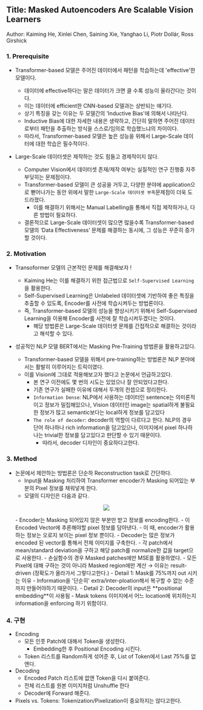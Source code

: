 
## Title: Masked Autoencoders Are Scalable Vision Learners

Author: Kaiming He, Xinlei Chen, Saining Xie, Yanghao Li, Piotr Dollár, Ross Girshick

### 1. Prerequisite

- Transformer-based 모델은 주어진 데이터에서 패턴을 학습하는데 'effective'한 모델이다.
    - 데이터에 effective하다는 말은 데이터가 크면 클 수록 성능이 올라간다는 것이다.
    - 이는 데이터에 efficient한 CNN-based 모델과는 상반되는 얘기다.
    - 상기 특징을 갖는 이유는 두 모델간의 'Inductive Bias'에 의해서 나타난다.
    - Inductive Bias에 대한 자세한 내용은 생략하고, 간단히 말하면 주어진 데이터로부터 패턴을 추출하는 방식을 스스로/임의로 학습했느냐의 차이이다.
    - 따라서, Transformer-based 모델은 높은 성능을 위해서 Large-Scale 데이터에 대한 학습은 필수적이다.

- Large-Scale 데이터셋은 제작하는 것도 힘들고 경제적이지 않다.
    - Computer Vision에서 데이터셋 존재/제작 여부는 실질적인 연구 진행중 자주 부딪히는 문제점이다.
    - Transformer-based 모델이 큰 성공을 거두고, 다양한 분야에 application으로 뻗어나가는 동안 위에서 말한 `Large-Scale 데이터셋 부족`문제점이 더욱 도드라졌다.
        - 이를 해결하기 위해서는 Manual Labelling을 통해서 직접 제작하거나, 다른 방법이 필요하다.
    - 결론적으로 Large-Scale 데이터셋이 많으면 많을수록 Transformer-based 모델의 ‘Data Effectiveness’ 문제를 해결하는 동시에, 그 성능은 꾸준히 증가할 것이다.

### 2. Motivation

- Transoformer 모델의 근본적인 문제를 해결해보자 !
    - Kaiming He는 이를 해결하기 위한 접근법으로 `Self-Supervised Learning` 을 활용한다.
    - Self-Supervised Learning은 Unlabeled 데이터셋에 기반하여 좋은 특징을 추출할 수 있도록, Encoder를 사전에 학습시켜두는 방법론이다.
    - 즉, Transformer-based 모델의 성능을 향상시키기 위해서 Self-Supervised Learning을 이용해 Encoder를 사전에 잘 학습시켜두겠다는 것이다.
        - 해당 방법론은 Large-Scale 데이터셋 문제를 간접적으로 해결하는 것이라고 해석할 수 있다.

- 성공적인 NLP 모델 BERT에서는 Masking Pre-Training 방법론을 활용하고있다.
    - Transformer-based 모델을 위해서 pre-training하는 방법론은 NLP 분야에서는 활발히 이루어지는 트릭이였다.
    - 이를 Vision에 그대로 적용해보고자 했다고 논문에서 언급하고있다.
        - 본 연구 이전에도 몇 번의 시도는 있었으나 잘 안되었다고한다.
        - 기존 연구가 실패한 이유에 대해서 두개의 컨셉으로 정리한다.
        - `Information Dense`: NLP에서 사용하는 데이터인 sentence는 의미론적이고 정보가 밀집해있으나, Vision 데이터인 image는 spatial하게 불필요한 정보가 많고 semantic보다는 local하게 정보를 담고있다
        - `The role of decoder`: decoder의 역할이 다르다고 한다. NLP의 경우 단어 하나하나 rich information을 담고있으나, 이미지에서 pixel 하나하나는 trivial한 정보를 담고있다고 판단할 수 있기 때문이다.
            - 따라서, decoder 디자인이 중요하다고한다.

### 3. Method

- 논문에서 제안하는 방법론은 단순하 Reconstruction task로 간단하다.
    - Input을 Masking 처리하여 Transformer encoder가 Masking 되어있는 부분의 Pixel 정보를 채워넣게 한다.
    - 모델의 디자인은 다음과 같다. 
    <p align="center">
      <img src="https://user-images.githubusercontent.com/40862925/189523979-641d3990-1ecc-411d-8481-cd8d3c16cbd6.png" style="padding: 0;margin:0;">
    </p>        
    - Encoder는 Masking 되어있지 않은 부분만 받고 정보를 encoding한다.
        - 이 Encoded Vector에 추론해야할 pixel 정보를 담아낸다.
        - 이 때, encoder가 활용하는 정보는 오로지 보이는 pixel 정보 뿐이다.
    - Decoder는 많은 정보가 encoded 된 vector를 통해서 전체 이미지를 구축한다.
    - 각 patch에서 mean/standard deviation을 구하고 해당 patch를 normalize한 값을 target으로 사용한다.
    - 손실함수의 경우 Masked patches에만 MSE를 활용하였다.
        - 모든 Pixel에 대해 구하는 것이 아니라 Masked region에만 계산 → 이유는 result-driven (정확도가 올라가서 그렇다고한다.)
    - Detail 1:  Mask를 75%까지 out 시키는 이유
        - Information을 '단순히' extra/inter-ploation해서 복구할 수 없는 수준까지 만들어야하기 때문이다.
    - Detail 2: Decoder의 input은 **positional embedding**이 사용됨
        - Mask tokens 이미지에서 어느 location에 위치하는지 information을 enforcing 하기 위함이다.
    

### 4. 구현
- Encoding
    - 모든 인풋 Patch에 대해서 Token을 생성한다.
      - Embedding한 후 Positional Encoding 시킨다.
    - Token 리스트를 Random하게 섞어준 후, List of Token에서 Last 75%를 없앤다.
- Decoding
    - Encoded Patch 리스트에 없앤 Token을 다시 붙여준다.
    - 전체 리스트를 원본 이미지처럼 Unshuffle 한다
    - Decoder에 Forward 해준다.
- Pixels vs. Tokens: Tokenization/Pixelization이 중요하지는 않다고한다.
